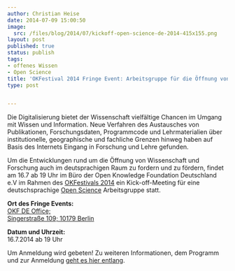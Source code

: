 ```yaml
---
author: Christian Heise
date: 2014-07-09 15:00:50
image:
  src: /files/blog/2014/07/kickoff-open-science-de-2014-415x155.png
layout: post
published: true
status: publish
tags:
- offenes Wissen
- Open Science
title: 'OKFestival 2014 Fringe Event: Arbeitsgruppe für die Öffnung von Wissenschaft und Forschung (Open Science)'
type: post


---
```


Die Digitalisierung bietet der Wissenschaft vielfältige Chancen im Umgang mit Wissen und Information. Neue Verfahren des Austausches von Publikationen, Forschungsdaten, Programmcode und Lehrmaterialien über institutionelle, geographische und fachliche Grenzen hinweg haben auf Basis des Internets Eingang in Forschung und Lehre gefunden. 

Um die Entwicklungen rund um die Öffnung von Wissenschaft und Forschung auch im deutsprachigen Raum zu fordern und zu fördern, findet am 16.7 ab 19 Uhr im Büro der Open Knowledge Foundation Deutschland e.V im Rahmen des [OKFestivals 2014](http://2014.okfestival.org/) ein Kick-off-Meeting für eine deutschsprachige [Open Science](https://de.wikipedia.org/wiki/Offene_Wissenschaft) Arbeitsgruppe statt. 

**Ort des Fringe Events:**  
[OKF DE Office;  
Singerstraße 109; 10179 Berlin](https://www.google.de/maps/place/Singerstra%C3%9Fe+109/@52.5167563,13.4253607)

**Datum und Uhrzeit:**  
16.7.2014 ab 19 Uhr

Um Anmeldung wird gebeten! Zu weiteren Informationen, dem Programm und zur Anmeldung [geht es hier entlang](https://pad.okfn.org/p/okfestkickoffsession).